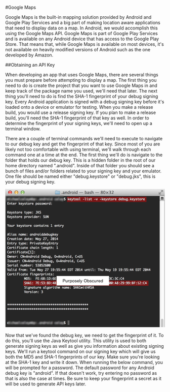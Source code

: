 #Google Maps

Google Maps is the built-in mapping solution provided by Android and Google Play Services and a big part of making location aware applications that need to display data on a map. In Android, we would accomplish this using the Google Maps API. Google Maps is part of Google Play Services and is available on any Android device that has access to the Google Play Store. That means that, while Google Maps is available on most devices, it's not available on heavily modified versions of Android such as the one developed by Amazon.

##Obtaining an API Key

When developing an app that uses Google Maps, there are several things you must prepare before attempting to display a map. The first thing you need to do is create the project that you want to use Google Maps in and keep track of the package name you used, we'll need that later. The next thing you'll need to do is find the SHA-1 fingerprint of your debug signing key. Every Android application is signed with a debug signing key before it's loaded onto a device or emulator for testing. When you make a release build, you would use a release signing key. If you plan to make a release build, you'll need the SHA-1 fingerprint of that key as well. In order to determine the fingerprint of your signing keys, we'll need to open up a terminal window.

There are a couple of terminal commands we'll need to execute to navigate to our debug key and get the fingerprint of that key. Since most of you are likely not too comfortable with using terminal, we'll walk through each command one at a time at the end. The first thing we'll do is navigate to the folder that holds our debug key. This is a hidden folder in the root of our home directory named ".android". Inside of that folder you should see a bunch of files and/or folders related to your signing key and your emulator. One file should be named either "debug.keystore" or "debug.jks", this is your debug signing key.

![](maps_key_2.png)

Now that we've found the debug key, we need to get the fingerprint of it. To do this, you'll use the Java Keytool utility. This utility is used to both generate signing keys as well as give you information about existing signing keys. We'll run a keytool command on our signing key which will give us both the MD5 and SHA-1 fingerprints of our key. Make sure you're looking at the SHA-1 key and write it down. When running the below command, you will be prompted for a password. The default password for any Android debug key is "android". If that doesn't work, try entering no password as that is also the case at times. Be sure to keep your fingerprint a secret as it will be used to generate API keys later.

